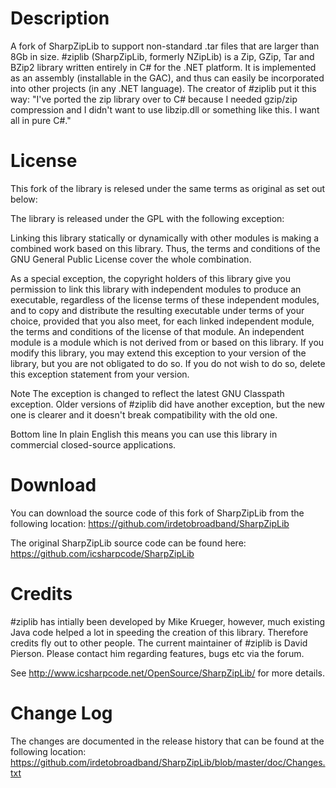 # Description #

A fork of SharpZipLib to support non-standard .tar files that are larger than 8Gb in size.
\#ziplib (SharpZipLib, formerly NZipLib) is a Zip, GZip, Tar and BZip2 library written entirely in C\# for the .NET platform. It is implemented as an assembly (installable in the GAC), and thus can easily be incorporated into other projects (in any .NET language). The creator of \#ziplib put it this way: "I've ported the zip library over to C\# because I needed gzip/zip compression and I didn't want to use libzip.dll or something like this. I want all in pure C\#."

# License #

This fork of the library is relesed under the same terms as original as set out below:

The library is released under the GPL with the following exception:

Linking this library statically or dynamically with other modules is making a combined work based on this library. Thus, the terms and conditions of the GNU General Public License cover the whole combination.

As a special exception, the copyright holders of this library give you permission to link this library with independent modules to produce an executable, regardless of the license terms of these independent modules, and to copy and distribute the resulting executable under terms of your choice, provided that you also meet, for each linked independent module, the terms and conditions of the license of that module. An independent module is a module which is not derived from or based on this library. If you modify this library, you may extend this exception to your version of the library, but you are not obligated to do so. If you do not wish to do so, delete this exception statement from your version.

Note The exception is changed to reflect the latest GNU Classpath exception. Older versions of \#ziplib did have another exception, but the new one is clearer and it doesn't break compatibility with the old one.

Bottom line In plain English this means you can use this library in commercial closed-source applications.

# Download #

You can download the source code of this fork of SharpZipLib from the following location:
https://github.com/irdetobroadband/SharpZipLib

The original SharpZipLib source code can be found here: 
https://github.com/icsharpcode/SharpZipLib

# Credits #

\#ziplib has intially been developed by Mike Krueger, however, much existing Java code helped a lot in speeding the creation of this library. Therefore credits fly out to other people.
The current maintainer of \#ziplib is David Pierson. Please contact him regarding features, bugs etc via the forum.

See http://www.icsharpcode.net/OpenSource/SharpZipLib/ for more details.

# Change Log #

The changes are documented in the release history that can be found at the following location:
https://github.com/irdetobroadband/SharpZipLib/blob/master/doc/Changes.txt